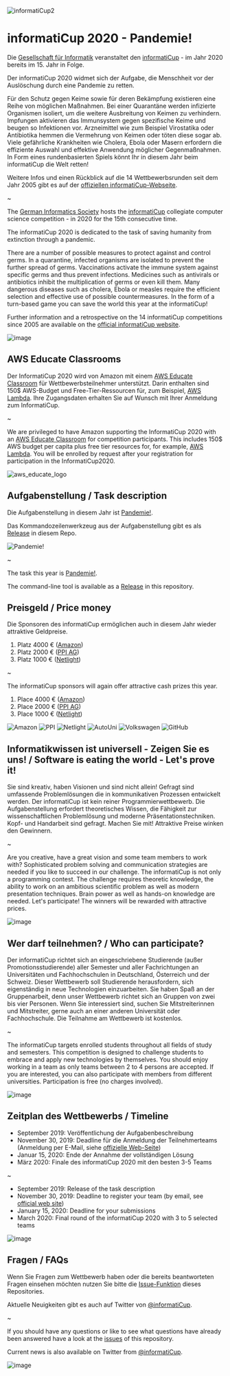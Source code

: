 ![informatiCup2](https://user-images.githubusercontent.com/600435/66395975-fe4a4a00-e9d8-11e9-9b2b-1e24d52236f2.jpg)

# informatiCup 2020 - Pandemie!

Die [Gesellschaft für Informatik](https://gi.de) veranstaltet den [informatiCup](http://www.informaticup.de) - im Jahr 2020 bereits im 15. Jahr in Folge.

Der informatiCup 2020 widmet sich der Aufgabe, die Menschheit vor der Auslöschung durch eine Pandemie zu retten.

Für den Schutz gegen Keime sowie für deren Bekämpfung existieren eine Reihe von möglichen Maßnahmen. Bei einer Quarantäne werden infizierte Organismen isoliert, um die weitere Ausbreitung von Keimen zu verhindern. Impfungen aktivieren das Immunsystem gegen spezifische Keime und beugen so Infektionen vor. Arzneimittel wie zum Beispiel Virostatika oder Antibiotika hemmen die Vermehrung von Keimen oder töten diese sogar ab. Viele gefährliche Krankheiten wie Cholera, Ebola oder Masern erfordern die effiziente Auswahl und effektive Anwendung möglicher Gegenmaßnahmen. In Form eines rundenbasierten Spiels könnt Ihr in diesem Jahr beim informatiCup die Welt retten!

Weitere Infos und einen Rückblick auf die 14 Wettbewerbsrunden seit dem Jahr 2005 gibt es auf der [offiziellen  informatiCup-Webseite](http://www.informaticup.de).

~

The [German Informatics Society](https://gi.de) hosts the [informatiCup](http://www.informaticup.de) collegiate computer science competition - in 2020 for the 15th consecutive time.

The informatiCup 2020 is dedicated to the task of saving humanity from extinction through a pandemic.

There are a number of possible measures to protect against and control germs. In a quarantine, infected organisms are isolated to prevent the further spread of germs. Vaccinations activate the immune system against specific germs and thus prevent infections. Medicines such as antivirals or antibiotics inhibit the multiplication of germs or even kill them. Many dangerous diseases such as cholera, Ebola or measles require the efficient selection and effective use of possible countermeasures. In the form of a turn-based game you can save the world this year at the informatiCup!

Further information and a retrospective on the 14 informatiCup competitions since 2005 are available on the [official informatiCup website](http://www.informaticup.de).

![image](https://cloud.githubusercontent.com/assets/1872314/19118630/4ea5533c-8b1d-11e6-8496-a796adce2001.png)

## AWS Educate Classrooms

Der InformatiCup 2020 wird von Amazon mit einem [AWS Educate Classroom](https://aws.amazon.com/blogs/publicsector/introducing-aws-educate-classrooms/) für Wettbewerbsteilnehmer unterstützt. Darin enthalten sind 150$ AWS-Budget und Free-Tier-Ressourcen für, zum Beispiel, [AWS Lambda](https://aws.amazon.com/lambda/features/). Ihre Zugangsdaten erhalten Sie auf Wunsch mit Ihrer Anmeldung zum InformatiCup.

~

We are privileged to have Amazon supporting the InformatiCup 2020 with an [AWS Educate Classroom](https://aws.amazon.com/blogs/publicsector/introducing-aws-educate-classrooms/) for competition participants. This includes 150$ AWS budget per capita plus free tier resources for, for example, [AWS Lambda](https://aws.amazon.com/lambda/features/). You will be enrolled by request after your registration for participation in the InformatiCup2020.

![aws_educate_logo](https://user-images.githubusercontent.com/600435/66395628-37ce8580-e9d8-11e9-94f7-018629a87ffc.png)

## Aufgabenstellung / Task description

Die Aufgabenstellung in diesem Jahr ist [Pandemie!](https://github.com/InformatiCup/InformatiCup2020/blob/master/Pandemie.pdf).

Das Kommandozeilenwerkzeug aus der Aufgabenstellung gibt es als [Release](https://github.com/InformatiCup/InformatiCup2020/releases/latest) in diesem Repo.

![Pandemie!](https://user-images.githubusercontent.com/600435/65581587-08515f00-df7c-11e9-942e-5afbd695014c.png)

~

The task this year is [Pandemie!](https://github.com/InformatiCup/InformatiCup2020/blob/master/Pandemie.pdf).

The command-line tool is available as a [Release](https://github.com/InformatiCup/InformatiCup2020/releases/latest) in this repository.

## Preisgeld / Price money

Die Sponsoren des informatiCup ermöglichen auch in diesem Jahr wieder attraktive Geldpreise.

1. Platz 4000 € ([Amazon](https://amazon.jobs/de))
2. Platz 2000 € ([PPI AG](https://www.ppi.de/))
3. Platz 1000 € ([Netlight](https://www.netlight.com/))

~

The informatiCup sponsors will again offer attractive cash prizes this year.

1. Place 4000 € ([Amazon](https://amazon.jobs/de))
2. Place 2000 € ([PPI AG](https://www.ppi.de/))
3. Place 1000 € ([Netlight](https://www.netlight.com/))

![Amazon](https://user-images.githubusercontent.com/600435/66396257-a95b0380-e9d9-11e9-85f4-46e800f31370.png)
![PPI](https://user-images.githubusercontent.com/600435/66396287-bf68c400-e9d9-11e9-9492-7c5ea5e3b2fa.png)
![Netlight](https://user-images.githubusercontent.com/600435/66396321-cf80a380-e9d9-11e9-8764-656c53487c68.png)
![AutoUni](https://user-images.githubusercontent.com/600435/66396357-e0c9b000-e9d9-11e9-8431-f9efbb33ef79.png)
![Volkswagen](https://user-images.githubusercontent.com/600435/66396412-fe971500-e9d9-11e9-95f3-f1a99584318a.png)
![GitHub](https://user-images.githubusercontent.com/600435/66396435-0b1b6d80-e9da-11e9-8a8a-6a161afb62e7.png)

## Informatikwissen ist universell - Zeigen Sie es uns! / Software is eating the world - Let's prove it!

Sie sind kreativ, haben Visionen und sind nicht allein! Gefragt sind umfassende Problemlösungen die in kommunikativen Prozessen entwickelt werden. Der informatiCup ist kein reiner Programmierwettbewerb. Die Aufgabenstellung erfordert theoretisches Wissen, die Fähigkeit zur wissenschaftlichen Problemlösung und moderne Präsentationstechniken. Kopf- und Handarbeit sind gefragt. Machen Sie mit! Attraktive Preise winken den Gewinnern.

~

Are you creative, have a great vision and some team members to work with? Sophisticated problem solving and communication strategies are needed if you like to succeed in our challenge. The informatiCup is not only a programming contest. The challenge requires theoretic knowledge, the ability to work on an ambitious scientific problem as well as modern presentation techniques. Brain power as well as hands-on knowledge are needed. Let's participate! The winners will be rewarded with attractive prices.

![image](https://cloud.githubusercontent.com/assets/1872314/19119326/b43d4978-8b1f-11e6-9736-a31f92e75424.png)

## Wer darf teilnehmen? / Who can participate?

Der informatiCup richtet sich an eingeschriebene Studierende (außer Promotionsstudierende) aller Semester und aller Fachrichtungen an Universitäten und Fachhochschulen in Deutschland, Österreich und der Schweiz. Dieser Wettbewerb soll Studierende herausfordern, sich eigenständig in neue Technologien einzuarbeiten. Sie haben Spaß an der Gruppenarbeit, denn unser Wettbewerb richtet sich an Gruppen von zwei bis vier Personen. Wenn Sie interessiert sind, suchen Sie Mitstreiterinnen und Mitstreiter, gerne auch an einer anderen Universität oder Fachhochschule. Die Teilnahme am Wettbewerb ist kostenlos.

~

The informatiCup targets enrolled students throughout all fields of study and semesters. This competition is designed to challenge students to embrace and apply new technologies by themselves. You should enjoy working in a team as only teams between 2 to 4 persons are accepted. If you are interested, you can also participate with members from different universities. Participation is free (no charges involved).

![image](https://cloud.githubusercontent.com/assets/1872314/19118952/6e878106-8b1e-11e6-9e3d-0f7dc393d71a.png)

## Zeitplan des Wettbewerbs / Timeline

- September 2019: Veröffentlichung der Aufgabenbeschreibung
- November 30, 2019: Deadline für die Anmeldung der Teilnehmerteams (Anmeldung per E-Mail, siehe [offizielle Web-Seite](http://www.informaticup.de))
- Januar 15, 2020: Ende der Annahme der vollständigen Lösung
- März 2020: Finale des informatiCup 2020 mit den besten 3-5 Teams

~

- September 2019: Release of the task description
- November 30, 2019: Deadline to register your team (by email, see [official web site](http://www.informaticup.de))
- January 15, 2020: Deadline for your submissions
- March 2020: Final round of the informatiCup 2020 with 3 to 5 selected teams

![image](https://cloud.githubusercontent.com/assets/1872314/19183660/a90e3f84-8c79-11e6-9047-b13c02a3290d.png)

## Fragen / FAQs

Wenn Sie Fragen zum Wettbewerb haben oder die bereits beantworteten Fragen einsehen möchten nutzen Sie bitte die [Issue-Funktion](https://github.com/InformatiCup/InformatiCup2020/issues) dieses Repositories.

Aktuelle Neuigkeiten gibt es auch auf Twitter von [@informatiCup](https://twitter.com/informatiCup).

~

If you should have any questions or like to see what questions have already been answered have a look at the [issues](https://github.com/InformatiCup/InformatiCup2020/issues) of this repository.

Current news is also available on Twitter from [@informatiCup](https://twitter.com/informatiCup).

![image](https://cloud.githubusercontent.com/assets/1872314/19119143/16a67f04-8b1f-11e6-8b47-0d3510eae0b8.png)
